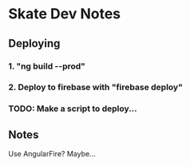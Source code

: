 # Skate Dev Notes

## Deploying
### 1. "ng build --prod"
### 2. Deploy to firebase with "firebase deploy"
### TODO: Make a script to deploy...

## Notes

Use AngularFire? Maybe...